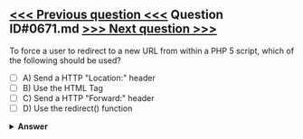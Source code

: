 [<<< Previous question <<<](0670.md)   Question ID#0671.md   [>>> Next question >>>](0672.md)
---

To force a user to redirect to a new URL from within a PHP 5 script, which of the following should be used?




- [ ] A) Send a HTTP "Location:" header
- [ ] B) Use the HTML <redirect> Tag
- [ ] C) Send a HTTP "Forward:" header
- [ ] D) Use the redirect() function

<details><summary><b>Answer</b></summary>
<p>
  Answer: <strong>A</strong>
</p>
</details>
